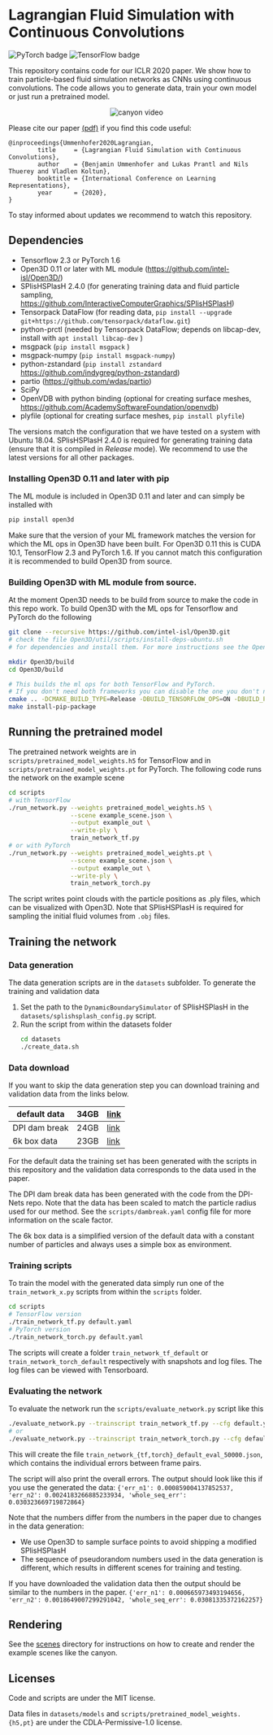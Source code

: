 # Lagrangian Fluid Simulation with Continuous Convolutions

![PyTorch badge](https://img.shields.io/badge/PyTorch-supported-brightgreen?style=flat&logo=pytorch)
![TensorFlow badge](https://img.shields.io/badge/TensorFlow-supported-brightgreen?style=flat&logo=tensorflow)

This repository contains code for our ICLR 2020 paper. 
We show how to train particle-based fluid simulation networks as CNNs using 
continuous convolutions. The code allows you to generate data, train your own 
model or just run a pretrained model.

<p align="center"> <img src="images/canyon.gif" alt="canyon video"> </p>

Please cite our paper [(pdf)](https://openreview.net/pdf?id=B1lDoJSYDH) if you find this code useful:
```
@inproceedings{Ummenhofer2020Lagrangian,
        title     = {Lagrangian Fluid Simulation with Continuous Convolutions},
        author    = {Benjamin Ummenhofer and Lukas Prantl and Nils Thuerey and Vladlen Koltun},
        booktitle = {International Conference on Learning Representations},
        year      = {2020},
}
```

To stay informed about updates we recommend to watch this repository.

## Dependencies

- Tensorflow 2.3 or PyTorch 1.6
- Open3D 0.11 or later with ML module (https://github.com/intel-isl/Open3D/)
- SPlisHSPlasH 2.4.0 (for generating training data and fluid particle sampling, https://github.com/InteractiveComputerGraphics/SPlisHSPlasH)
- Tensorpack DataFlow (for reading data, ```pip install --upgrade git+https://github.com/tensorpack/dataflow.git```)
- python-prctl (needed by Tensorpack DataFlow; depends on libcap-dev, install with ```apt install libcap-dev``` )
- msgpack (```pip install msgpack``` )
- msgpack-numpy (```pip install msgpack-numpy```)
- python-zstandard (```pip install zstandard``` https://github.com/indygreg/python-zstandard)
- partio (https://github.com/wdas/partio)
- SciPy
- OpenVDB with python binding (optional for creating surface meshes, https://github.com/AcademySoftwareFoundation/openvdb)
- plyfile (optional for creating surface meshes, ```pip install plyfile```)

The versions match the configuration that we have tested on a system with Ubuntu 18.04.
SPlisHSPlasH 2.4.0 is required for generating training data (ensure that it is compiled in *Release* mode).
We recommend to use the latest versions for all other packages.


### Installing Open3D 0.11 and later with pip
The ML module is included in Open3D 0.11 and later and can simply be installed with
```bash
pip install open3d
```
Make sure that the version of your ML framework matches the version for which the ML ops in Open3D have been built.
For Open3D 0.11 this is CUDA 10.1, TensorFlow 2.3 and PyTorch 1.6.
If you cannot match this configuration it is recommended to build Open3D from source.


### Building Open3D with ML module from source.
At the moment Open3D needs to be build from source to make the code in this 
repo work. To build Open3D with the ML ops for Tensorflow and PyTorch do the 
following
```bash
git clone --recursive https://github.com/intel-isl/Open3D.git
# check the file Open3D/util/scripts/install-deps-ubuntu.sh
# for dependencies and install them. For more instructions see the Open3D documentation

mkdir Open3D/build
cd Open3D/build

# This builds the ml ops for both TensorFlow and PyTorch.
# If you don't need both frameworks you can disable the one you don't need with OFF.
cmake .. -DCMAKE_BUILD_TYPE=Release -DBUILD_TENSORFLOW_OPS=ON -DBUILD_PYTORCH_OPS=ON -DBUILD_CUDA_MODULE=ON -GLIBCXX_USE_CXX11_ABI=OFF
make install-pip-package
```

## Running the pretrained model

The pretrained network weights are in ```scripts/pretrained_model_weights.h5``` for TensorFlow and in ```scripts/pretrained_model_weights.pt``` for PyTorch.
The following code runs the network on the example scene
```bash
cd scripts
# with TensorFlow
./run_network.py --weights pretrained_model_weights.h5 \
                 --scene example_scene.json \
                 --output example_out \
                 --write-ply \
                 train_network_tf.py
# or with PyTorch
./run_network.py --weights pretrained_model_weights.pt \
                 --scene example_scene.json \
                 --output example_out \
                 --write-ply \
                 train_network_torch.py
```
The script writes point clouds with the particle positions as .ply files, which can be visualized with Open3D.
Note that SPlisHSPlasH is required for sampling the initial fluid volumes from ```.obj``` files.


## Training the network

### Data generation
The data generation scripts are in the ```datasets``` subfolder.
To generate the training and validation data 
 1. Set the path to the ```DynamicBoundarySimulator``` of SPlisHSPlasH in the ```datasets/splishsplash_config.py``` script.
 2. Run the script from within the datasets folder 
    ```bash
    cd datasets
    ./create_data.sh
    ```

### Data download
If you want to skip the data generation step you can download training and validation data from the links below.

| default data  | 34GB | [link](https://drive.google.com/file/d/1b3OjeXnsvwUAeUq2Z0lcrX7j9U7zLO07) |
|---------------|------|---------------------------------------------------------------------------|
| DPI dam break | 24GB | [link](https://drive.google.com/file/d/1_-aAd_GHX8StyKWZLpvSWeGQ3vyytf7L) |
| 6k box data   | 23GB | [link](https://drive.google.com/file/d/1eDFJD-wiTxzDzywSvXLgzffI25su1S1q) |

For the default data the training set has been generated with the scripts in this
repository and the validation data corresponds to the data used in the paper.

The DPI dam break data has been generated with the code from the DPI-Nets repo.
Note that the data has been scaled to match the particle radius used for our method.
See the ```scripts/dambreak.yaml``` config file for more information on the scale factor.

The 6k box data is a simplified version of the default data with a constant number
of particles and always uses a simple box as environment.



### Training scripts
To train the model with the generated data simply run one of the ```train_network_x.py``` scripts from within the ```scripts``` folder. 
```bash
cd scripts
# TensorFlow version
./train_network_tf.py default.yaml
# PyTorch version
./train_network_torch.py default.yaml
```
The scripts will create a folder ```train_network_tf_default``` or ```train_network_torch_default``` respectively with snapshots and log files.
The log files can be viewed with Tensorboard.

### Evaluating the network
To evaluate the network run the ```scripts/evaluate_network.py``` script like this
```bash
./evaluate_network.py --trainscript train_network_tf.py --cfg default.yaml
# or
./evaluate_network.py --trainscript train_network_torch.py --cfg default.yaml
```

This will create the file ```train_network_{tf,torch}_default_eval_50000.json```, which contains the 
individual errors between frame pairs.

The script will also print the overall errors. The output should look like 
this if you use the generated the data:
```{'err_n1': 0.000859004137852537, 'err_n2': 0.0024183266885233934, 'whole_seq_err': 0.030323669719872864}```

Note that the numbers differ from the numbers in the paper due to changes in 
the data generation:
 - We use Open3D to sample surface points to avoid shipping a modified 
   SPlisHSPlasH
 - The sequence of pseudorandom numbers used in the data generation is 
   different, which results in different scenes for training and testing.

If you have downloaded the validation data then the output should be similar to the numbers in the paper.
```{'err_n1': 0.000665973493194656, 'err_n2': 0.0018649007299291042, 'whole_seq_err': 0.03081335372162257}```

## Rendering

See the [scenes](scenes/README.md) directory for instructions on how to create and render the example scenes like the canyon.

## Licenses

Code and scripts are under the MIT license.

Data files in ```datasets/models``` and ```scripts/pretrained_model_weights.{h5,pt}``` are under the CDLA-Permissive-1.0 license.
